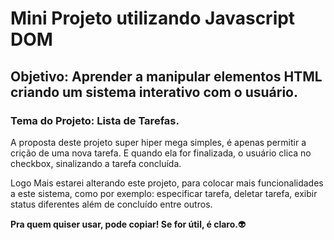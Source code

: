 # Mini Projeto utilizando Javascript DOM

## Objetivo: Aprender a manipular elementos HTML criando um sistema interativo com o usuário.

### Tema do Projeto: Lista de Tarefas.

A proposta deste projeto super hiper mega simples, é apenas permitir a crição de uma nova tarefa. E quando ela for finalizada, o usuário clica no checkbox, sinalizando a tarefa concluída.

Logo Mais estarei alterando este projeto, para colocar mais funcionalidades a este sistema, como por exemplo: especificar tarefa, deletar tarefa, exibir status diferentes além de concluído entre outros.

**Pra quem quiser usar, pode copiar! Se for útil, é claro.**👽